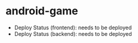 # android-game
- Deploy Status (frontend): needs to be deployed
- Deploy Status (backend): needs to be deployed 
